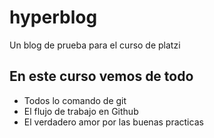 # hyperblog
Un blog de prueba para el curso de platzi

## En este curso vemos de todo
* Todos lo comando de git
* El flujo de trabajo en Github
* El verdadero amor por las buenas practicas
